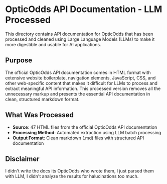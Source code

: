 # OpticOdds API Documentation - LLM Processed

This directory contains API documentation for OpticOdds that has been processed and cleaned using Large Language Models (LLMs) to make it more digestible and usable for AI applications.

## Purpose

The official OpticOdds API documentation comes in HTML format with extensive website boilerplate, navigation elements, JavaScript, CSS, and other web-specific content that makes it difficult for LLMs to process and extract meaningful API information. This processed version removes all the unnecessary markup and presents the essential API documentation in clean, structured markdown format.

## What Was Processed

- **Source**: 47 HTML files from the official OpticOdds API documentation
- **Processing Method**: Automated extraction using LLM batch processing
- **Output Format**: Clean markdown (.md) files with structured API documentation

## Disclaimer

I didn't write the docs its OpticOdds who wrote them, I just parsed them with LLM, I didn't analyze the results for halucinations too much.
